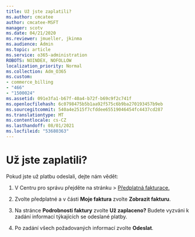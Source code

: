 ```yaml
---
title: Už jste zaplatili?
ms.author: cmcatee
author: cmcatee-MSFT
manager: scotv
ms.date: 04/21/2020
ms.reviewer: jmueller, jkinma
ms.audience: Admin
ms.topic: article
ms.service: o365-administration
ROBOTS: NOINDEX, NOFOLLOW
localization_priority: Normal
ms.collection: Adm_O365
ms.custom:
- commerce_billing
- "466"
- "1500024"
ms.assetid: 091e3fa1-b67f-40a4-b72f-b69c9f2c741f
ms.openlocfilehash: 6c0798475b5b1aa92f575c6b9ba270193457b9eb
ms.sourcegitcommit: 540a4e2515f7cfddee65519046454fc4437cd287
ms.translationtype: MT
ms.contentlocale: cs-CZ
ms.lasthandoff: 08/01/2021
ms.locfileid: "53680363"
---
```

# <a name="already-paid"></a>Už jste zaplatili?

Pokud jste už platbu odeslali, dejte nám vědět:
  
1. V Centru pro správu  přejděte na stránku \> [Předplatná fakturace.](https://go.microsoft.com/fwlink/p/?linkid=842054)

2. Zvolte předplatné a v části **Moje faktura** zvolte **Zobrazit fakturu**.

3. Na stránce **Podrobnosti faktury** zvolte **Už zaplaceno?** Budete vyzváni k zadání informací týkajících se odeslané platby.

4. Po zadání všech požadovaných informací zvolte **Odeslat**.